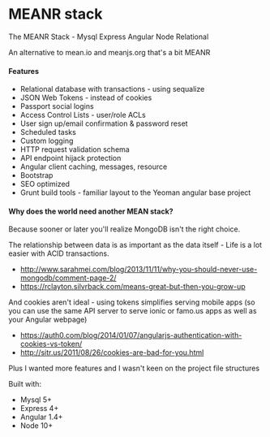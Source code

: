 # MEANR stack
The MEANR Stack - Mysql Express Angular Node Relational

An alternative to mean.io and meanjs.org that's a bit MEANR

#### Features

- Relational database with transactions - using sequalize
- JSON Web Tokens - instead of cookies
- Passport social logins
- Access Control Lists - user/role ACLs
- User sign up/email confirmation & password reset
- Scheduled tasks
- Custom logging
- HTTP request validation schema
- API endpoint hijack protection
- Angular client caching, messages, resource
- Bootstrap
- SEO optimized
- Grunt build tools - familiar layout to the Yeoman angular base project


#### Why does the world need another MEAN stack?

Because sooner or later you'll realize MongoDB isn't the right choice.

The relationship between data is as important as the data itself - Life is a lot easier with ACID transactions.
- http://www.sarahmei.com/blog/2013/11/11/why-you-should-never-use-mongodb/comment-page-2/
- https://rclayton.silvrback.com/means-great-but-then-you-grow-up

And cookies aren't ideal - using tokens simplifies serving mobile apps (so you can use the same API server to serve ionic or famo.us apps as well as your Angular webpage)

- https://auth0.com/blog/2014/01/07/angularjs-authentication-with-cookies-vs-token/
- http://sitr.us/2011/08/26/cookies-are-bad-for-you.html


Plus I wanted more features and I wasn't keen on the project file structures


Built with:
- Mysql 5+
- Express 4+
- Angular 1.4+
- Node 10+
